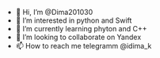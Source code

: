 - 👋 Hi, I’m @Dima201030
- 👀 I’m interested in python and Swift
- 🌱 I’m currently learning phyton and C++
- 💞️ I’m looking to collaborate on Yandex
- 📫 How to reach me telegramm @idima_k

<!---
Dima201030/Dima201030 is a ✨ special ✨ repository because its `README.md` (this file) appears on your GitHub profile.
You can click the Preview link to take a look at your changes.
--->
